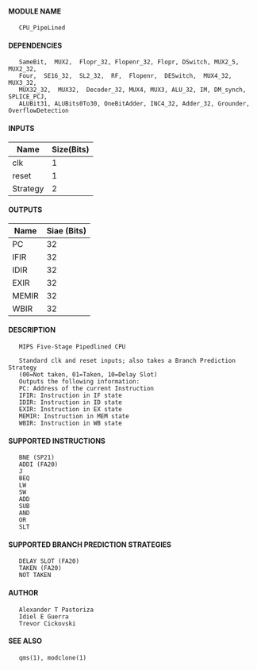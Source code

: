 #### MODULE NAME
       CPU_PipeLined

#### DEPENDENCIES
       SameBit,  MUX2,  Flopr_32, Flopenr_32, Flopr, DSwitch, MUX2_5, MUX2_32,
       Four,  SE16_32,  SL2_32,  RF,  Flopenr,  DESwitch,  MUX4_32,   MUX3_32,
       MUX32_32,  MUX32,  Decoder_32, MUX4, MUX3, ALU_32, IM, DM_synch, SPLICE_PCJ, 
       ALUBit31, ALUBits0To30, OneBitAdder, INC4_32, Adder_32, Grounder, OverflowDetection

#### INPUTS
Name  | Size(Bits)
-------|------------
clk  |     1      
reset |     1   
Strategy  | 2

#### OUTPUTS
Name  | Siae (Bits)
------|------------
PC  | 32
IFIR  | 32
IDIR  | 32
EXIR  | 32
MEMIR | 32
WBIR  | 32

#### DESCRIPTION
       MIPS Five-Stage Pipedlined CPU

       Standard clk and reset inputs; also takes a Branch Prediction Strategy
       (00=Not taken, 01=Taken, 10=Delay Slot)
       Outputs the following information:
       PC: Address of the current Instruction
       IFIR: Instruction in IF state
       IDIR: Instruction in ID state
       EXIR: Instruction in EX state
       MEMIR: Instruction in MEM state
       WBIR: Instruction in WB state

#### SUPPORTED INSTRUCTIONS
       BNE (SP21)
       ADDI (FA20)
       J
       BEQ
       LW
       SW
       ADD
       SUB
       AND
       OR
       SLT

#### SUPPORTED BRANCH PREDICTION STRATEGIES
       DELAY SLOT (FA20)
       TAKEN (FA20)
       NOT TAKEN


#### AUTHOR
       Alexander T Pastoriza
       Idiel E Guerra
       Trevor Cickovski

#### SEE ALSO
       qms(1), modclone(1)
